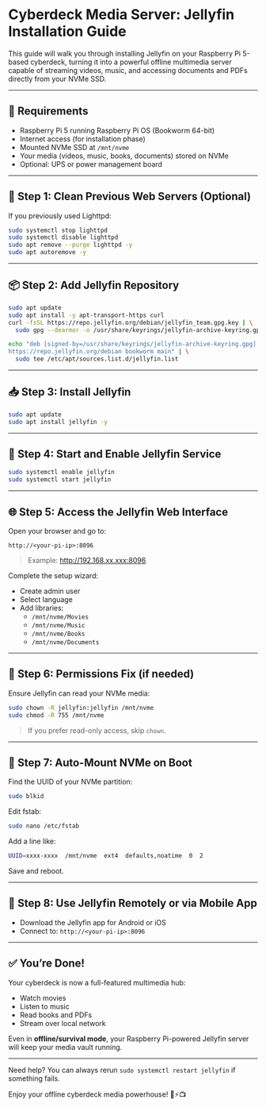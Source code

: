 # Cyberdeck Media Server: Jellyfin Installation Guide

This guide will walk you through installing Jellyfin on your Raspberry Pi 5-based cyberdeck, turning it into a powerful offline multimedia server capable of streaming videos, music, and accessing documents and PDFs directly from your NVMe SSD.

---

## 🧰 Requirements

- Raspberry Pi 5 running Raspberry Pi OS (Bookworm 64-bit)
- Internet access (for installation phase)
- Mounted NVMe SSD at `/mnt/nvme`
- Your media (videos, music, books, documents) stored on NVMe
- Optional: UPS or power management board

---

## 🧼 Step 1: Clean Previous Web Servers (Optional)

If you previously used Lighttpd:

```bash
sudo systemctl stop lighttpd
sudo systemctl disable lighttpd
sudo apt remove --purge lighttpd -y
sudo apt autoremove -y
```

---

## 📦 Step 2: Add Jellyfin Repository

```bash
sudo apt update
sudo apt install -y apt-transport-https curl
curl -fsSL https://repo.jellyfin.org/debian/jellyfin_team.gpg.key | \
  sudo gpg --dearmor -o /usr/share/keyrings/jellyfin-archive-keyring.gpg

echo "deb [signed-by=/usr/share/keyrings/jellyfin-archive-keyring.gpg] \
https://repo.jellyfin.org/debian bookworm main" | \
  sudo tee /etc/apt/sources.list.d/jellyfin.list
```

---

## 📥 Step 3: Install Jellyfin

```bash
sudo apt update
sudo apt install jellyfin -y
```

---

## 🚀 Step 4: Start and Enable Jellyfin Service

```bash
sudo systemctl enable jellyfin
sudo systemctl start jellyfin
```

---

## 🌐 Step 5: Access the Jellyfin Web Interface

Open your browser and go to:

```
http://<your-pi-ip>:8096
```

> Example: http://192.168.xx.xxx:8096

Complete the setup wizard:
- Create admin user
- Select language
- Add libraries:
  - `/mnt/nvme/Movies`
  - `/mnt/nvme/Music`
  - `/mnt/nvme/Books`
  - `/mnt/nvme/Documents`

---

## 🔐 Step 6: Permissions Fix (if needed)

Ensure Jellyfin can read your NVMe media:

```bash
sudo chown -R jellyfin:jellyfin /mnt/nvme
sudo chmod -R 755 /mnt/nvme
```

> If you prefer read-only access, skip `chown`.

---

## 🔁 Step 7: Auto-Mount NVMe on Boot

Find the UUID of your NVMe partition:
```bash
sudo blkid
```

Edit fstab:
```bash
sudo nano /etc/fstab
```

Add a line like:
```bash
UUID=xxxx-xxxx  /mnt/nvme  ext4  defaults,noatime  0  2
```

Save and reboot.

---

## 📱 Step 8: Use Jellyfin Remotely or via Mobile App

- Download the Jellyfin app for Android or iOS
- Connect to: `http://<your-pi-ip>:8096`

---

## ✅ You’re Done!

Your cyberdeck is now a full-featured multimedia hub:
- Watch movies
- Listen to music
- Read books and PDFs
- Stream over local network

Even in **offline/survival mode**, your Raspberry Pi-powered Jellyfin server will keep your media vault running.

---

Need help? You can always rerun `sudo systemctl restart jellyfin` if something fails.

Enjoy your offline cyberdeck media powerhouse! 💾⚡📺

